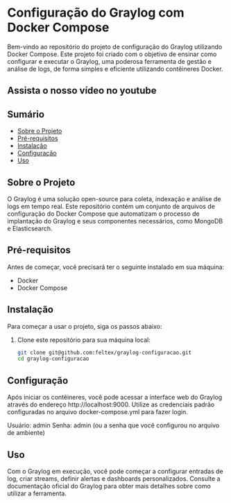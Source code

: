 # Configuração do Graylog com Docker Compose

Bem-vindo ao repositório do projeto de configuração do Graylog utilizando Docker Compose. Este projeto foi criado com o objetivo de ensinar como configurar e executar o Graylog, uma poderosa ferramenta de gestão e análise de logs, de forma simples e eficiente utilizando contêineres Docker.

## Assista o nosso vídeo no youtube



## Sumário

- [Sobre o Projeto](#sobre-o-projeto)
- [Pré-requisitos](#pré-requisitos)
- [Instalação](#instalação)
- [Configuração](#configuração)
- [Uso](#uso)

## Sobre o Projeto

O Graylog é uma solução open-source para coleta, indexação e análise de logs em tempo real. Este repositório contém um conjunto de arquivos de configuração do Docker Compose que automatizam o processo de implantação do Graylog e seus componentes necessários, como MongoDB e Elasticsearch.

## Pré-requisitos

Antes de começar, você precisará ter o seguinte instalado em sua máquina:

- Docker
- Docker Compose

## Instalação

Para começar a usar o projeto, siga os passos abaixo:

1. Clone este repositório para sua máquina local:

   ```bash
   git clone git@github.com:feltex/graylog-configuracao.git
   cd graylog-configuracao

## Configuração

 Após iniciar os contêineres, você pode acessar a interface web do Graylog através do endereço http://localhost:9000. Utilize as credenciais padrão configuradas no arquivo docker-compose.yml para fazer login.

Usuário: admin
Senha: admin (ou a senha que você configurou no arquivo de ambiente)

## Uso
Com o Graylog em execução, você pode começar a configurar entradas de log, criar streams, definir alertas e dashboards personalizados. 
Consulte a documentação oficial do Graylog para obter mais detalhes sobre como utilizar a ferramenta.   
